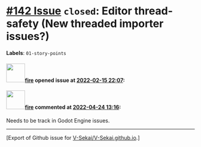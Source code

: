 # [\#142 Issue](https://github.com/V-Sekai/V-Sekai.github.io/issues/142) `closed`: Editor thread-safety (New threaded importer issues?)
**Labels**: `01-story-points`


#### <img src="https://avatars.githubusercontent.com/u/32321?u=c2e06a3d2b49a467aa907e54aa259516440267cc&v=4" width="50">[fire](https://github.com/fire) opened issue at [2022-02-15 22:07](https://github.com/V-Sekai/V-Sekai.github.io/issues/142):



#### <img src="https://avatars.githubusercontent.com/u/32321?u=c2e06a3d2b49a467aa907e54aa259516440267cc&v=4" width="50">[fire](https://github.com/fire) commented at [2022-04-24 13:16](https://github.com/V-Sekai/V-Sekai.github.io/issues/142#issuecomment-1107840055):

Needs to be track in Godot Engine issues.


-------------------------------------------------------------------------------



[Export of Github issue for [V-Sekai/V-Sekai.github.io](https://github.com/V-Sekai/V-Sekai.github.io).]
